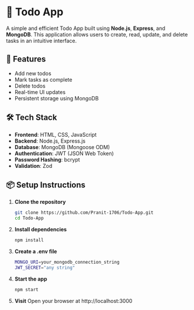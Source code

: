 # 📝 Todo App

A simple and efficient Todo App built using **Node.js**, **Express**, and **MongoDB**. This application allows users to create, read, update, and delete tasks in an intuitive interface.

## 🚀 Features

- Add new todos
- Mark tasks as complete
- Delete todos
- Real-time UI updates
- Persistent storage using MongoDB

## 🛠️ Tech Stack

- **Frontend**: HTML, CSS, JavaScript
- **Backend**: Node.js, Express.js
- **Database**: MongoDB (Mongoose ODM)
- **Authentication**: JWT (JSON Web Token)  
- **Password Hashing**: bcrypt 
- **Validation**: Zod 

## 📦 Setup Instructions

1. **Clone the repository**
   ```bash
   git clone https://github.com/Pranit-1706/Todo-App.git
   cd Todo-App

2. **Install dependencies**
    ```bash
    npm install

3. **Create a .env file**
    ```bash
    MONGO_URI=your_mongodb_connection_string
    JWT_SECRET="any string"

4. **Start the app**
    ```bash
    npm start

5. **Visit**
    Open your browser at http://localhost:3000